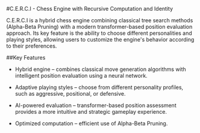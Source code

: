 #C.E.R.C.I - Chess Engine with Recursive Computation and Identity

C.E.R.C.I is a hybrid chess engine combining classical tree search methods (Alpha-Beta Pruning) with a modern transformer-based position evaluation approach. Its key feature is the ability to choose different personalities and playing styles, allowing users to customize the engine's behavior according to their preferences.

##Key Features

- Hybrid engine – combines classical move generation algorithms with intelligent position evaluation using a neural network.

- Adaptive playing styles – choose from different personality profiles, such as aggressive, positional, or defensive.

- AI-powered evaluation – transformer-based position assessment provides a more intuitive and strategic gameplay experience.

- Optimized computation – efficient use of Alpha-Beta Pruning.

